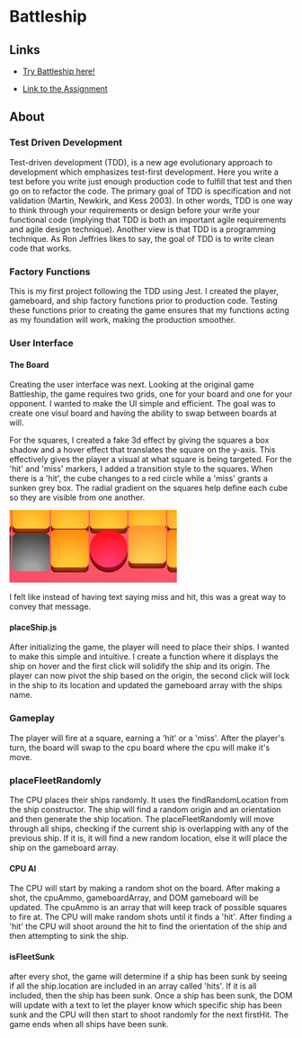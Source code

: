 # Battleship

## Links
- [Try Battleship here!](https://Appletri.github.io/battleship/dist)

- [Link to the Assignment](https://www.theodinproject.com/lessons/node-path-javascript-battleship)

## About
### Test Driven Development
Test-driven development (TDD), is a new age evolutionary approach to development which emphasizes test-first development. Here you write a test before you write just enough production code to fulfill that test and then go on to refactor the code. The primary goal of TDD is specification and not validation (Martin, Newkirk, and Kess 2003).  In other words, TDD is one way to think through your requirements or design before your write your functional code (implying that TDD is both an important agile requirements and agile design technique). Another view is that TDD is a programming technique. As Ron Jeffries likes to say, the goal of TDD is to write clean code that works.

### Factory Functions
This is my first project following the TDD using Jest. I created the player, gameboard, and ship factory functions prior to production code. Testing these functions prior to creating the game ensures that my functions acting as my foundation will work, making the production smoother. 

### User Interface
#### The Board
Creating the user interface was next. Looking at the original game Battleship, the game requires two grids, one for your board and one for your opponent. I wanted to make the UI simple and efficient. The goal was to create one visul board and having the ability to swap between boards at will. 

For the squares, I created a fake 3d effect by giving the squares a box shadow and a hover effect that translates the square on the y-axis. This effectively gives the player a visual at what square is being targeted. For the 'hit' and 'miss' markers, I added a transition style to the squares. When there is a 'hit', the cube changes to a red circle while a 'miss' grants a sunken grey box. The radial gradient on the squares help define each cube so they are visible from one another.

![](https://github.com/Appletri/Appletri/blob/main/assets/squares.JPG)

I felt like instead of having text saying miss and hit, this was a great way to convey that message.

#### placeShip.js
After initializing the game, the player will need to place their ships. I wanted to make this simple and intuitive. I create a function where it displays the ship on hover and the first click will solidify the ship and its origin. The player can now pivot the ship based on the origin, the second click will lock in the ship to its location and updated the gameboard array with the ships name.

### Gameplay
The player will fire at a square, earning a 'hit' or a 'miss'. After the player's turn, the board will swap to the cpu board where the cpu will make it's move.

### placeFleetRandomly
The CPU places their ships randomly. It uses the findRandomLocation from the ship constructor. The ship will find a random origin and an orientation and then generate the ship location. The placeFleetRandomly will move through all ships, checking if the current ship is overlapping with any of the previous ship. If it is, it will find a new random location, else it will place the ship on the gameboard array.

#### CPU AI
The CPU will start by making a random shot on the board. After making a shot, the cpuAmmo, gameboardArray, and DOM gameboard will be updated. The cpuAmmo is an array that will keep track of possible squares to fire at. The CPU will make random shots until it finds a 'hit'. After finding a 'hit' the CPU will shoot around the hit to find the orientation of the ship and then attempting to sink the ship.

#### isFleetSunk
after every shot, the game will determine if a ship has been sunk by seeing if all the ship.location are included in an array called 'hits'. If it is all included, then the ship has been sunk. Once a ship has been sunk, the DOM will update with a text to let the player know which specific ship has been sunk and the CPU will then start to shoot randomly for the next firstHit. The game ends when all ships have been sunk.










